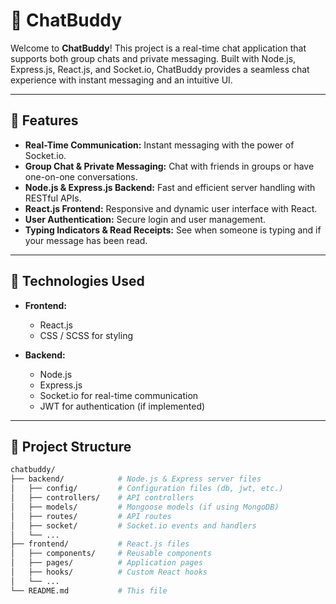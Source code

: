 # 💬 ChatBuddy

Welcome to **ChatBuddy**! This project is a real-time chat application that supports both group chats and private messaging. Built with Node.js, Express.js, React.js, and Socket.io, ChatBuddy provides a seamless chat experience with instant messaging and an intuitive UI.


---

## 🚀 Features

- **Real-Time Communication:** Instant messaging with the power of Socket.io.
- **Group Chat & Private Messaging:** Chat with friends in groups or have one-on-one conversations.
- **Node.js & Express.js Backend:** Fast and efficient server handling with RESTful APIs.
- **React.js Frontend:** Responsive and dynamic user interface with React.
- **User Authentication:** Secure login and user management.
- **Typing Indicators & Read Receipts:** See when someone is typing and if your message has been read.

---


## 🔧 Technologies Used

- **Frontend:**
  - React.js
  - CSS / SCSS for styling

- **Backend:**
  - Node.js
  - Express.js
  - Socket.io for real-time communication
  - JWT for authentication (if implemented)

---

## 📂 Project Structure

```bash
chatbuddy/
├── backend/            # Node.js & Express server files
│   ├── config/         # Configuration files (db, jwt, etc.)
│   ├── controllers/    # API controllers
│   ├── models/         # Mongoose models (if using MongoDB)
│   ├── routes/         # API routes
│   ├── socket/         # Socket.io events and handlers
│   └── ...
├── frontend/           # React.js files
│   ├── components/     # Reusable components
│   ├── pages/          # Application pages
│   ├── hooks/          # Custom React hooks
│   └── ...
└── README.md           # This file
